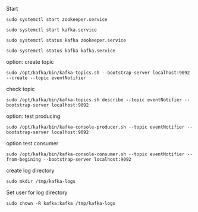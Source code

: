 Start    

    sudo systemctl start zookeeper.service
    
    sudo systemctl start kafka.service

    sudo systemctl status kafka zookeeper.service

    sudo systemctl status kafka kafka.service

option: create topic 

    sudo /opt/kafka/bin/kafka-topics.sh --bootstrap-server localhost:9092 --create --topic eventNotifier

check topic

    sudo /opt/kafka/bin/kafka-topics.sh describe --topic eventNotifier --bootstrap-server localhost:9092

option: test producing 

    sudo /opt/kafka/bin/kafka-console-producer.sh --topic eventNotifier --bootstrap-server localhost:9092

option test consumer 

    sudo /opt/kafka/bin/kafka-console-consumer.sh --topic eventNotifier --from-begining --bootstrap-server localhost:9092
 
create log directory

    sudo mkdir /tmp/kafka-logs

Set user for log directory

    sudo chown -R kafka:kafka /tmp/kafka-logs
